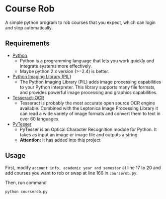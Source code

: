 Course Rob
=============

A simple python program to rob courses that you expect, which can login and stop automatically.

## Requirements

- [Python](https://www.python.org/)
    - Python is a programming language that lets you work quickly and integrate systems more effectively.
    - Maybe python 2.x version (>=2.4) is better.
- [Python Imaging Library (PIL)](http://www.pythonware.com/products/pil/)
    - The Python Imaging Library (PIL) adds image processing capabilities to your Python interpreter. This library supports many file formats, and provides powerful image processing and graphics capabilities.
- [Tesseract-OCR](https://code.google.com/p/tesseract-ocr/)
    - Tesseract is probably the most accurate open source OCR engine available. Combined with the Leptonica Image Processing Library it can read a wide variety of image formats and convert them to text in over 60 languages.
- [PyTesser](https://code.google.com/p/pytesser/)
    - PyTesser is an Optical Character Recognition module for Python. It takes as input an image or image file and outputs a string.
    -  **Attention:** it has added into this project

## Usage

First, modify `account info, academic year and semester` at line 17 to 20 and add courses you want to rob or swap at line 166 in `courserob.py`.

Then, run command

    python courserob.py
